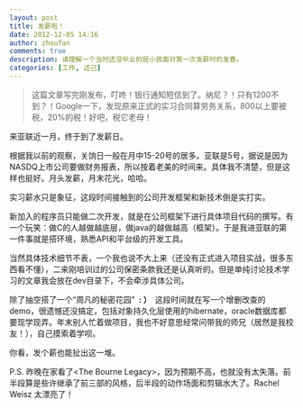 ```yaml
---
layout: post
title: 发薪啦！
date: 2012-12-05 14:16
author: zhoufan
comments: true   
description: 请理解一个当时还没毕业的屁小孩面对第一次发薪时的发春。
categories: [工作, 述己]
---
```

<blockquote>这篇文章写完刚发布，叮咚！银行通知短信到了。纳尼？！只有1200不到？！Google一下，发现原来正式的实习合同算劳务关系，800以上要被税，20%的税！好吧，税它老母！</blockquote>
来亚联近一月，终于到了发薪日。

根据我以前的观察，关饷日一般在月中15-20号的居多。亚联是5号，据说是因为NASDQ上市公司要做财务报表，所以按着老美的时间来。具体我不清楚，但是这样也挺好。月头发薪，月末花光，哈哈。

实习薪水只是象征，这段时间接触到的公司开发框架和新技术倒是实打实。

新加入的程序员只能做二次开发，就是在公司框架下进行具体项目代码的撰写。有一个玩笑：做C的人越做越底层，做java的越做越高（框架）。于是我进亚联的第一件事就是搭环境，熟悉API和平台级的开发工具。

当然具体技术细节不表，一个我也说不大上来（还没有正式进入项目实战，很多东西看不懂），二来刚培训过的公司保密条款我还是认真听的。但是单纯讨论技术学习的文章我会放在dev目录下，不会牵涉具体公司。

除了抽空搭了一个“周凡的秘密花园” <strong> : ）  </strong>这段时间就在写一个增删改查的demo，很遗憾还没搞定，包括对象持久化层使用的hibernate，oracle数据库都要现学现弄。年末别人忙着做项目，我也不好意思经常问带我的师兄（居然是我校友！），自己摸索着学呗。

你看，发个薪也能扯出这一堆。

P.S. 昨晚在家看了&lt;The Bourne Legacy&gt;，因为预期不高，也就没有太失落。前半段算是些许继承了前三部的风格，后半段的动作场面和剪辑水大了。Rachel Weisz 太漂亮了！
